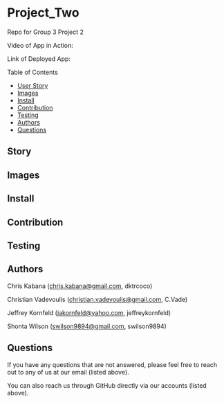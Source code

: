 # Project_Two

Repo for Group 3 Project 2


Video of App in Action: 

Link of Deployed App:

Table of Contents
* [User Story](#story)
* [Images](#images)
* [Install](#install)
* [Contribution](#contribution)
* [Testing](#testing)
* [Authors](#authors)
* [Questions](#questions)

## Story



## Images



## Install



## Contribution



## Testing



## Authors

Chris Kabana (chris.kabana@gmail.com, dktrcoco)

Christian Vadevoulis (christian.vadevoulis@gmail.com, C.Vade)

Jeffrey Kornfeld (jakornfeld@yahoo.com, jeffreykornfeld)

Shonta Wilson (swilson9894@gmail.com, swilson9894)

## Questions

If you have any questions that are not answered, please feel free to reach out to any of us at our email (listed above). 

You can also reach us through GitHub directly via our accounts (listed above).

